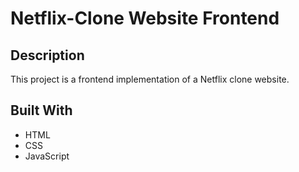# Netflix-Clone Website Frontend

## Description
This project is a frontend implementation of a Netflix clone website.

## Built With
- HTML
- CSS
- JavaScript
